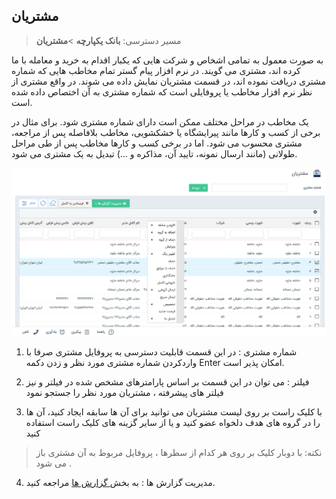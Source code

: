 ﻿## مشتریان

> مسیر دسترسی:  **بانک یکپارچه** >**مشتریان** 

  به صورت معمول به تمامی اشخاص و شرکت هایی که یکبار اقدام به خرید و معامله با ما کرده اند، مشتری می گویند. در نرم افزار پیام گستر تمام مخاطب هایی که شماره مشتری دریافت نموده اند، در قسمت مشتریان نمایش داده می شوند. در واقع مشتری از نظر نرم افزار مخاطب یا پروفایلی است که شماره مشتری به آن اختصاص داده شده است.

یک مخاطب در مراحل مختلف ممکن است دارای شماره مشتری شود. برای مثال در برخی از کسب و کارها مانند پیرایشگاه یا خشکشویی، مخاطب بلافاصله پس از مراجعه، مشتری محسوب می شود. اما در برخی کسب و کارها مخاطب پس از طی مراحل طولانی (مانند ارسال نمونه، تایید آن، مذاکره و ...) تبدیل به یک مشتری می شود. 

![](Customers.png)

1. شماره مشتری : در این قسمت قابلیت دسترسی به پروفایل مشتری صرفا با واردکردن شماره مشتری مورد نظر و زدن دکمه Enter امکان پذیر است.

2. فیلتر :  می توان در این قسمت بر اساس پارامترهای مشخص شده در فیلتر و نیز فیلتر های پیشرفته ، مشتریان مورد نظر را جستجو نمود

3. با کلیک راست بر روی لیست مشتریان می توانید برای آن ها سابقه ایجاد کنید، آن ها را در گروه های هدف دلخواه عضو کنید و یا از سایر گزینه های کلیک راست استفاده کنید

>  نکته:   با دوبار کلیک بر روی هر کدام از سطرها ، پروفایل مربوط به آن مشتری باز می شود .

4. مدیریت گزارش ها : به بخش[  گزارش ها](https://github.com/1stco/PayamGostarDocs/blob/master/help%202.5.4/Management-and-reports/Report-Builder/Report-Builder.md) مراجعه کنید.  



